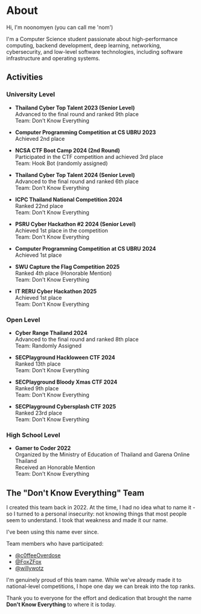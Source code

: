 # About

Hi, I'm noonomyen (you can call me 'nom')

I'm a Computer Science student passionate about high-performance computing, backend development, deep learning, networking, cybersecurity, and low-level software technologies, including software infrastructure and operating systems.

## Activities

### University Level

- **Thailand Cyber Top Talent 2023 (Senior Level)** \
Advanced to the final round and ranked 9th place \
Team: Don't Know Everything

- **Computer Programming Competition at CS UBRU 2023** \
Achieved 2nd place

- **NCSA CTF Boot Camp 2024 (2nd Round)** \
Participated in the CTF competition and achieved 3rd place \
Team: Hook Bot (randomly assigned)

- **Thailand Cyber Top Talent 2024 (Senior Level)** \
Advanced to the final round and ranked 6th place \
Team: Don't Know Everything

- **ICPC Thailand National Competition 2024** \
Ranked 22nd place \
Team: Don't Know Everything

- **PSRU Cyber Hackathon #2 2024 (Senior Level)** \
Achieved 1st place in the competition \
Team: Don't Know Everything

- **Computer Programming Competition at CS UBRU 2024** \
Achieved 1st place

- **SWU Capture the Flag Competition 2025** \
Ranked 4th place (Honorable Mention) \
Team: Don't Know Everything

- **IT RERU Cyber Hackathon 2025** \
Achieved 1st place \
Team: Don't Know Everything

### Open Level

- **Cyber Range Thailand 2024** \
Advanced to the final round and ranked 8th place \
Team: Randomly Assigned

- **SECPlayground Hackloween CTF 2024** \
Ranked 13th place \
Team: Don't Know Everything

- **SECPlayground Bloody Xmas CTF 2024** \
Ranked 9th place \
Team: Don't Know Everything

- **SECPlayground Cybersplash CTF 2025** \
Ranked 23rd place \
Team: Don't Know Everything

### High School Level

- **Gamer to Coder 2022** \
Organized by the Ministry of Education of Thailand and Garena Online Thailand \
Received an Honorable Mention \
Team: Don't Know Everything

## The "Don't Know Everything" Team

I created this team back in 2022. At the time, I had no idea what to name it - so I turned to a personal insecurity: not knowing things that most people seem to understand. I took that weakness and made it our name.

I've been using this name ever since.

Team members who have participated:

- [@c0ffeeOverdose](https://github.com/c0ffeeOverdose)
- [@FoxZFox](https://github.com/FoxZFox)
- [@willywotz](https://github.com/willywotz)

I'm genuinely proud of this team name. While we've already made it to national-level competitions, I hope one day we can break into the top ranks.

Thank you to everyone for the effort and dedication that brought the name **Don't Know Everything** to where it is today.
